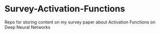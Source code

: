 # Survey-Activation-Functions
Repo for storing content on my survey paper about Activation Functions on Deep Neural Networks
